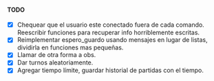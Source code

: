#### TODO 
- [x] Chequear que el usuario este conectado fuera de cada comando.  
Reescribir funciones para recuperar info horriblemente escritas.  
- [x] Reimplementar espero\_guardo usando mensajes en lugar de listas, dividirla en funciones mas pequeñas.  
- [x] Llamar de otra forma a obs.  
- [x] Dar turnos aleatoriamente.  
- [x] Agregar tiempo límite, guardar historial de partidas con el tiempo.  
